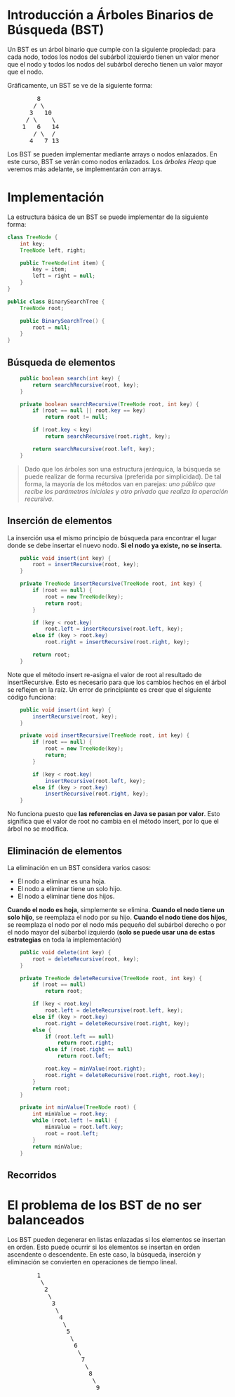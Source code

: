 # Introducción a Árboles Binarios de Búsqueda (BST)
Un BST es un árbol binario que cumple con la siguiente propiedad: para cada nodo, todos los nodos del subárbol izquierdo tienen un valor menor que el nodo y todos los nodos del subárbol derecho tienen un valor mayor que el nodo.

Gráficamente, un BST se ve de la siguiente forma:

<pre>
        8
       / \
      3   10
     / \    \
    1   6   14
       / \  /
      4   7 13
</pre>

Los BST se pueden implementar mediante arrays o nodos enlazados. En este curso, BST se verán como nodos enlazados. Los _árboles Heap_ que veremos más adelante, se implementarán con arrays.

# Implementación
La estructura básica de un BST se puede implementar de la siguiente forma:
```java
class TreeNode {
    int key;
    TreeNode left, right;

    public TreeNode(int item) {
        key = item;
        left = right = null;
    }
}

public class BinarySearchTree {
    TreeNode root;

    public BinarySearchTree() {
        root = null;
    }
}
```

## Búsqueda de elementos
```java
    public boolean search(int key) {
        return searchRecursive(root, key);
    }

    private boolean searchRecursive(TreeNode root, int key) {
        if (root == null || root.key == key)
            return root != null;

        if (root.key < key)
            return searchRecursive(root.right, key);

        return searchRecursive(root.left, key);
    }
```

> Dado que los árboles son una estructura jerárquica, la búsqueda se puede realizar de forma recursiva (preferida por simplicidad). De tal forma, la mayoría de los métodos van en parejas: _uno público que recibe los parámetros iniciales_ y _otro privado que realiza la operación recursiva_. 

## Inserción de elementos
La inserción usa el mismo principio de búsqueda para encontrar el lugar donde se debe insertar el nuevo nodo. **Si el nodo ya existe, no se inserta**.

```java
    public void insert(int key) {
        root = insertRecursive(root, key);
    }

    private TreeNode insertRecursive(TreeNode root, int key) {
        if (root == null) {
            root = new TreeNode(key);
            return root;
        }

        if (key < root.key)
            root.left = insertRecursive(root.left, key);
        else if (key > root.key)
            root.right = insertRecursive(root.right, key);

        return root;
    }
```
Note que el método insert re-asigna el valor de root al resultado de insertRecursive. Esto es necesario para que los cambios hechos en el árbol se reflejen en la raíz. Un error de principiante es creer que el siguiente código funciona:

```java
    public void insert(int key) {
        insertRecursive(root, key);
    }

    private void insertRecursive(TreeNode root, int key) {
        if (root == null) {
            root = new TreeNode(key);
            return;
        }

        if (key < root.key)
            insertRecursive(root.left, key);
        else if (key > root.key)
            insertRecursive(root.right, key);
    }
```
No funciona puesto que **las referencias en Java se pasan por valor**. Esto significa que el valor de root no cambia en el método insert, por lo que el árbol no se modifica.

## Eliminación de elementos
La eliminación en un BST considera varios casos:
- El nodo a eliminar es una hoja.
- El nodo a eliminar tiene un solo hijo.
- El nodo a eliminar tiene dos hijos.

**Cuando el nodo es hoja**, simplemente se elimina. **Cuando el nodo tiene un solo hijo**, se reemplaza el nodo por su hijo. **Cuando el nodo tiene dos hijos**, se reemplaza el nodo por el nodo más pequeño del subárbol derecho o por el nodo mayor del súbarbol izquierdo (**solo se puede usar una de estas estrategias** en toda la implementación)

```java
    public void delete(int key) {
        root = deleteRecursive(root, key);
    }

    private TreeNode deleteRecursive(TreeNode root, int key) {
        if (root == null)
            return root;

        if (key < root.key)
            root.left = deleteRecursive(root.left, key);
        else if (key > root.key)
            root.right = deleteRecursive(root.right, key);
        else {
            if (root.left == null)
                return root.right;
            else if (root.right == null)
                return root.left;

            root.key = minValue(root.right);
            root.right = deleteRecursive(root.right, root.key);
        }
        return root;
    }

    private int minValue(TreeNode root) {
        int minValue = root.key;
        while (root.left != null) {
            minValue = root.left.key;
            root = root.left;
        }
        return minValue;
    }
```

## Recorridos


# El problema de los BST de no ser balanceados
Los BST pueden degenerar en listas enlazadas si los elementos se insertan en orden. Esto puede ocurrir si los elementos se insertan en orden ascendente o descendente. En este caso, la búsqueda, inserción y eliminación se convierten en operaciones de tiempo lineal.

<pre>
        1
         \
          2
           \
            3
             \
              4
               \
                5
                 \
                  6
                   \
                    7
                     \
                      8
                       \
                        9
</pre>                        